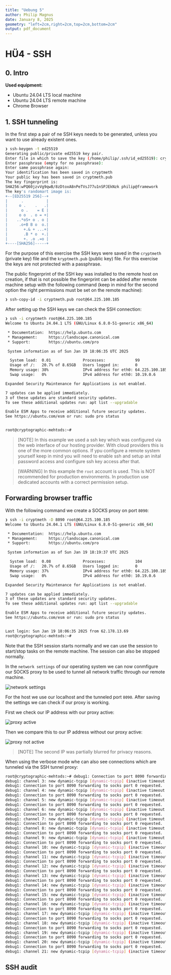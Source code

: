 ```yaml
---
title: "Uebung 5"
author: Philip Magnus
date: January 8, 2025
geometry: "left=2cm,right=2cm,top=2cm,bottom=2cm"
output: pdf_document
---
```

# HÜ4 - SSH

## 0. Intro

**Used equipment:**

- Ubuntu 24.04 LTS local machine
- Ubuntu 24.04 LTS remote machine
- Chrome Browser

## 1. SSH tunneling

In the first step a pair of ne SSH keys needs to be generated, unless you want to use already existent ones.

```bash
❯ ssh-keygen -t ed25519
Generating public/private ed25519 key pair.
Enter file in which to save the key (/home/philip/.ssh/id_ed25519): cryptmeth
Enter passphrase (empty for no passphrase):
Enter same passphrase again:
Your identification has been saved in cryptmeth
Your public key has been saved in cryptmeth.pub
The key fingerprint is:
SHA256:wPQ60jzvVg9qwB/8zDtoxA8nPeTVsJ77u1nSPJEkNzk philip@framework
The key's randomart image is:
+--[ED25519 256]--+
|      .          |
|     o .    .   .|
|      o .    = E |
|     o o  . o = +|
|    ..*oS+ o . o |
|     .o+B B o  o.|
|       +.& + ...+|
|       .B * o  +.|
|       +. .o .=o |
+----[SHA256]-----+
```

For the purpose of this exercise the SSH keys were saved in the `cryptmeth` (private key) file and the `kryptmeth.pub` (public key) file.
For this exercise the keys are not protected with a passphrase.

The public fingerprint of the SSH key was installed to the remote host on creation, if that is not possible the fingerprint can be added after remote machine setup with the following command (keep in mind for the second option the right permissions must be set on the remote machine):

```bash
❯ ssh-copy-id -i cryptmeth.pub root@64.225.100.185
```

After setting up the SSH keys we can check the SSH connection:

```bash
❯ ssh -i cryptmeth root@64.225.100.185
Welcome to Ubuntu 24.04.1 LTS (GNU/Linux 6.8.0-51-generic x86_64)

 * Documentation:  https://help.ubuntu.com
 * Management:     https://landscape.canonical.com
 * Support:        https://ubuntu.com/pro

 System information as of Sun Jan 19 18:06:35 UTC 2025

  System load:  0.01              Processes:             99
  Usage of /:   20.7% of 8.65GB   Users logged in:       0
  Memory usage: 38%               IPv4 address for eth0: 64.225.100.185
  Swap usage:   0%                IPv4 address for eth0: 10.19.0.6

Expanded Security Maintenance for Applications is not enabled.

7 updates can be applied immediately.
3 of these updates are standard security updates.
To see these additional updates run: apt list --upgradable

Enable ESM Apps to receive additional future security updates.
See https://ubuntu.com/esm or run: sudo pro status


root@cryptographic-mehtods:~#
```

>[NOTE] In this example we used a ssh key which was configured via the web interface of our hosting provider. With cloud providers this is one of the more common options. If ypu configure a remote system yourself keep in mind you will need to enable ssh and setup an inital password access and configure ssh key access after that.

>[WARNING] In this example the `root` account is used. This is NOT recommended for production environments. In production use dedicated accounts with a correct permission setup.

## Forwarding browser traffic

With the following command we create a SOCKS proxy on port `8090`:

```bash
❯ ssh -i cryptmeth -D 8090 root@64.225.100.185
Welcome to Ubuntu 24.04.1 LTS (GNU/Linux 6.8.0-51-generic x86_64)

 * Documentation:  https://help.ubuntu.com
 * Management:     https://landscape.canonical.com
 * Support:        https://ubuntu.com/pro

 System information as of Sun Jan 19 18:19:37 UTC 2025

  System load:  0.08              Processes:             104
  Usage of /:   20.7% of 8.65GB   Users logged in:       0
  Memory usage: 37%               IPv4 address for eth0: 64.225.100.185
  Swap usage:   0%                IPv4 address for eth0: 10.19.0.6

Expanded Security Maintenance for Applications is not enabled.

7 updates can be applied immediately.
3 of these updates are standard security updates.
To see these additional updates run: apt list --upgradable

Enable ESM Apps to receive additional future security updates.
See https://ubuntu.com/esm or run: sudo pro status


Last login: Sun Jan 19 18:06:35 2025 from 62.178.13.69
root@cryptographic-mehtods:~#
```

Note that the SSH session starts normally and we can use the session to start/stop tasks on the remote machine. The session can also be stopped normally.

In the `network settings` of our operating system we can now conmfigure our SOCKS proxy to be used to tunnel all network traffic through our remote machine.

![network settings](./screenshots/networkmanager.png)

For the host we use our localhost and the tunneled port `8090`. After saving the settings we can check if our proxy is working.

First we check our IP address with our proxy active:

![proxy active](./screenshots/ipwithproxy.png)

Then we compare this to our IP address without our proxy active:

![proxy not active](./screenshots/2025-01-19_19-31.png)

>[NOTE] The second IP was partially blurred for privacy reasons.

When using the verbose mode whe can also see connections which are tunneled via the SSH tunnel proxy:

```bash
root@cryptographic-mehtods:~# debug1: Connection to port 8090 forwarding to socks port 0 requested.
debug1: channel 3: new dynamic-tcpip [dynamic-tcpip] (inactive timeout: 0)
debug1: Connection to port 8090 forwarding to socks port 0 requested.
debug1: channel 4: new dynamic-tcpip [dynamic-tcpip] (inactive timeout: 0)
debug1: Connection to port 8090 forwarding to socks port 0 requested.
debug1: channel 5: new dynamic-tcpip [dynamic-tcpip] (inactive timeout: 0)
debug1: Connection to port 8090 forwarding to socks port 0 requested.
debug1: channel 6: new dynamic-tcpip [dynamic-tcpip] (inactive timeout: 0)
debug1: Connection to port 8090 forwarding to socks port 0 requested.
debug1: channel 7: new dynamic-tcpip [dynamic-tcpip] (inactive timeout: 0)
debug1: Connection to port 8090 forwarding to socks port 0 requested.
debug1: channel 8: new dynamic-tcpip [dynamic-tcpip] (inactive timeout: 0)
debug1: Connection to port 8090 forwarding to socks port 0 requested.
debug1: channel 9: new dynamic-tcpip [dynamic-tcpip] (inactive timeout: 0)
debug1: Connection to port 8090 forwarding to socks port 0 requested.
debug1: channel 10: new dynamic-tcpip [dynamic-tcpip] (inactive timeout: 0)
debug1: Connection to port 8090 forwarding to socks port 0 requested.
debug1: channel 11: new dynamic-tcpip [dynamic-tcpip] (inactive timeout: 0)
debug1: Connection to port 8090 forwarding to socks port 0 requested.
debug1: channel 12: new dynamic-tcpip [dynamic-tcpip] (inactive timeout: 0)
debug1: Connection to port 8090 forwarding to socks port 0 requested.
debug1: channel 13: new dynamic-tcpip [dynamic-tcpip] (inactive timeout: 0)
debug1: Connection to port 8090 forwarding to socks port 0 requested.
debug1: channel 14: new dynamic-tcpip [dynamic-tcpip] (inactive timeout: 0)
debug1: Connection to port 8090 forwarding to socks port 0 requested.
debug1: channel 15: new dynamic-tcpip [dynamic-tcpip] (inactive timeout: 0)
debug1: Connection to port 8090 forwarding to socks port 0 requested.
debug1: channel 16: new dynamic-tcpip [dynamic-tcpip] (inactive timeout: 0)
debug1: Connection to port 8090 forwarding to socks port 0 requested.
debug1: channel 17: new dynamic-tcpip [dynamic-tcpip] (inactive timeout: 0)
debug1: Connection to port 8090 forwarding to socks port 0 requested.
debug1: channel 18: new dynamic-tcpip [dynamic-tcpip] (inactive timeout: 0)
debug1: Connection to port 8090 forwarding to socks port 0 requested.
debug1: channel 19: new dynamic-tcpip [dynamic-tcpip] (inactive timeout: 0)
debug1: Connection to port 8090 forwarding to socks port 0 requested.
debug1: channel 20: new dynamic-tcpip [dynamic-tcpip] (inactive timeout: 0)
debug1: Connection to port 8090 forwarding to socks port 0 requested.
debug1: channel 21: new dynamic-tcpip [dynamic-tcpip] (inactive timeout: 0)
```

## SSH audit